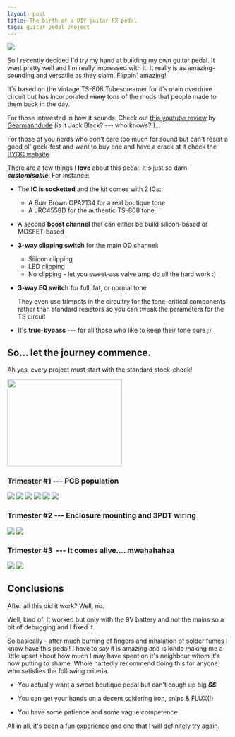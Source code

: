```yaml
---
layout: post
title: The birth of a DIY guitar FX pedal
tags: guitar pedal project
---
```


![](http://cl.ly/image/0L1L2R3y310c/content)

So I recently decided I'd try my hand at building my own guitar pedal. It went
pretty well and I'm really impressed with it. It really is as amazing-sounding
and versatile as they claim. Flippin' amazing!

It's based on the vintage TS-808 Tubescreamer for it's main overdrive circuit
but has incorporated <strike>many</strike> tons of the mods that people made to
them back in the day. 

For those interested in how it sounds. Check out <a target="_blank"
href="http://www.youtube.com/watch?v=37RfgSdn53w">this youtube review</a> by <a
target="_blank" href="http://www.gearmanndude.com/">Gearmanndude</a> (is it
Jack Black? --- who knows?!)...

For those of you nerds who don't care too much for sound but can't resist a
good ol' geek-fest and want to buy one and have a crack at it check the <a
target="_blank" href="http://www.buildyourownclone.com/overdrive2.html">BYOC
website</a>.

There are a few things I __love__ about this pedal. It's just so darn
**_customisable_**. For instance:

* The **IC is socketted** and the kit comes with 2 ICs:
   * A Burr Brown OPA2134 for a real boutique tone
   * A JRC4558D for the authentic TS-808 tone

* A second **boost channel** that can either be build silicon-based or
MOSFET-based

* **3-way clipping switch** for the main OD channel:
    * Silicon clipping
    * LED clipping
    * No clipping - let you sweet-ass valve amp do all the hard work :)

* **3-way EQ switch** for full, fat, or normal tone

  They even use trimpots in the circuitry for the tone-critical components
rather than standard resistors so you can tweak the parameters for the TS
circuit

* It's **true-bypass** --- for all those who like to keep their tone pure ;)

## So... let the journey commence.

Ah yes, every project must start with the standard stock-check!

<img src="http://media.tumblr.com/tumblr_lib7n0C2yB1qggkk1.jpg" width="260"
height="196" class="automargin" />

### Trimester #1 --- PCB population

<img class="automargin" src="http://media.tumblr.com/tumblr_lib8fiOYrt1qggkk1.jpg" />
<img class="automargin" src="http://media.tumblr.com/tumblr_lib8fmpb2v1qggkk1.jpg" />
<img class="automargin" src="http://media.tumblr.com/tumblr_lib8frOQDR1qggkk1.jpg" />
<img class="automargin" src="http://media.tumblr.com/tumblr_lib8fxfK8Q1qggkk1.jpg" />
<img class="automargin" src="http://media.tumblr.com/tumblr_lib8gauUu71qggkk1.jpg" />
<img class="automargin" src="http://media.tumblr.com/tumblr_lib8ghIGuT1qggkk1.jpg" />

### Trimester #2 --- Enclosure mounting and 3PDT wiring

<img class="automargin" src="http://media.tumblr.com/tumblr_lib8go27sS1qggkk1.jpg" />
<img class="automargin" src="http://media.tumblr.com/tumblr_lib8gycSCB1qggkk1.jpg" />

### Trimester #3  --- It comes alive.... mwahahahaa

<img class="automargin" src="http://media.tumblr.com/tumblr_lib8h39kgA1qggkk1.jpg" />
<img class="automargin" src="http://media.tumblr.com/tumblr_lib8h71gqo1qggkk1.jpg" />

## Conclusions

After all this did it work? Well, no.

Well, kind of. It worked but only with the 9V battery and not the mains so a
bit of debugging and I fixed it.

So basically - after much burning of fingers and inhalation of solder fumes I
know have this pedal! I have to say it is amazing and is kinda making me a
little upset about how much I may have spent on it's neighbour whom it's now
putting to shame. Whole hartedly recommend doing this for anyone who satisfies
the following criteria.

* You actually want a sweet boutique pedal but can't cough up big _**$$**_

* You can get your hands on a decent soldering iron, snips &amp; FLUX(!)

* You have some patience and some vague competence

All in all, it's been a fun experience and one that I will definitely try
again.
